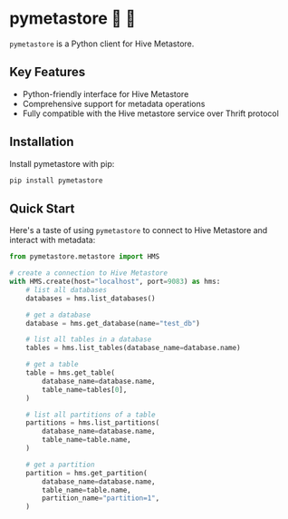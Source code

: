 # pymetastore 🐝 🐍

`pymetastore` is a Python client for Hive Metastore.

## Key Features
* Python-friendly interface for Hive Metastore
* Comprehensive support for metadata operations
* Fully compatible with the Hive metastore service over Thrift protocol

## Installation

Install pymetastore with pip:

```bash
pip install pymetastore
```

## Quick Start

Here's a taste of using `pymetastore` to connect to Hive Metastore and interact with metadata:

```python
from pymetastore.metastore import HMS

# create a connection to Hive Metastore
with HMS.create(host="localhost", port=9083) as hms:
    # list all databases
    databases = hms.list_databases()

    # get a database
    database = hms.get_database(name="test_db")

    # list all tables in a database
    tables = hms.list_tables(database_name=database.name)

    # get a table
    table = hms.get_table(
        database_name=database.name,
        table_name=tables[0],
    )

    # list all partitions of a table
    partitions = hms.list_partitions(
        database_name=database.name,
        table_name=table.name,
    )

    # get a partition
    partition = hms.get_partition(
        database_name=database.name,
        table_name=table.name,
        partition_name="partition=1",
    )
```
